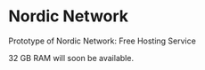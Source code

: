 # Nordic Network
Prototype of Nordic Network:
Free Hosting Service

32 GB RAM will soon be available.
